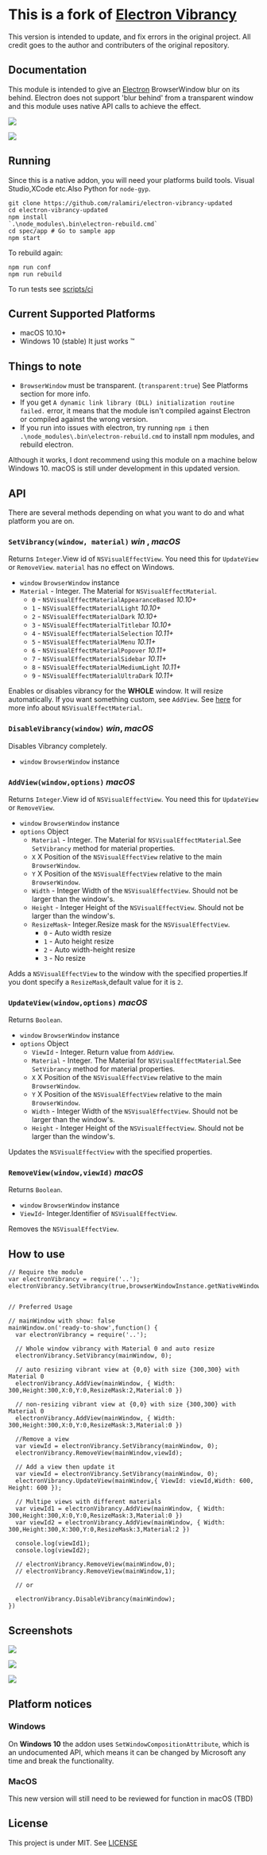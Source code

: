 # This is a fork of [Electron Vibrancy](https://github.com/arkenthera/electron-vibrancy)

This version is intended to update, and fix errors in the original project. All credit goes to the author and contributers of the original repository.

## Documentation
This module is intended to give an [Electron](https://github.com/electron/electron) BrowserWindow blur on its behind. Electron does not support 'blur behind' from a transparent window and this module uses native API calls to achieve the effect.

![](http://i.imgur.com/0sRPzpn.png)

![](http://i.imgur.com/42jOnRV.png)

## Running

Since this is a native addon, you will need your platforms build tools. Visual Studio,XCode etc.Also Python for `node-gyp`.

```
git clone https://github.com/ralamiri/electron-vibrancy-updated
cd electron-vibrancy-updated
npm install
`.\node_modules\.bin\electron-rebuild.cmd`
cd spec/app # Go to sample app
npm start
```

To rebuild again:

```
npm run conf
npm run rebuild
```

To run tests see [scripts/ci](https://github.com/arkenthera/electron-vibrancy/blob/master/scripts/ci.sh)

## Current Supported Platforms
- macOS 10.10+
- Windows 10 (stable) It just works ™

## Things to note
- `BrowserWindow` must be transparent. (`transparent:true`)
See Platforms section for more info.
- If you get `A dynamic link library (DLL) initialization routine failed.` error, it means that the module isn't compiled against Electron or compiled against the wrong version. 
- If you run into issues with electron, try running `npm i` then `.\node_modules\.bin\electron-rebuild.cmd` to install npm modules, and rebuild electron.

Although it works, I dont recommend using this module on a machine below Windows 10. macOS is still under development in this updated version.

## API
There are several methods depending on what you want to do and what platform you are on.

### `SetVibrancy(window, material)` _win_ , _macOS_

Returns `Integer`.View id of `NSVisualEffectView`. You need this for `UpdateView` or `RemoveView`. `material` has no effect on Windows.

* `window` `BrowserWindow` instance
* `Material` - Integer. The Material for `NSVisualEffectMaterial`.
  * `0` - `NSVisualEffectMaterialAppearanceBased` *10.10+*
  * `1` - `NSVisualEffectMaterialLight` *10.10+*
  * `2` - `NSVisualEffectMaterialDark` *10.10+*
  * `3` - `NSVisualEffectMaterialTitlebar` *10.10+*
  * `4` - `NSVisualEffectMaterialSelection` *10.11+*
  * `5` - `NSVisualEffectMaterialMenu` *10.11+*
  * `6` - `NSVisualEffectMaterialPopover` *10.11+*
  * `7` - `NSVisualEffectMaterialSidebar` *10.11+*
  * `8` - `NSVisualEffectMaterialMediumLight` *10.11+*
  * `9` - `NSVisualEffectMaterialUltraDark` *10.11+*

Enables or disables vibrancy for the **WHOLE** window. It will resize automatically. If you want something custom, see `AddView`.
See [here](https://developer.apple.com/reference/appkit/nsvisualeffectmaterial?language=objc) for more info about `NSVisualEffectMaterial`.


### `DisableVibrancy(window)` _win_, _macOS_

Disables Vibrancy completely.

* `window` `BrowserWindow` instance


### `AddView(window,options)` _macOS_

Returns `Integer`.View id of `NSVisualEffectView`. You need this for `UpdateView` or `RemoveView`.

* `window` `BrowserWindow` instance
* `options` Object
  * `Material` - Integer. The Material for `NSVisualEffectMaterial`.See `SetVibrancy` method for material properties.
  * `X` X Position of the `NSVisualEffectView` relative to the main `BrowserWindow`.
  * `Y` X Position of the `NSVisualEffectView` relative to the main `BrowserWindow`.
  * `Width` - Integer Width of the `NSVisualEffectView`. Should not be larger than the window's.
  * `Height` - Integer Height of the `NSVisualEffectView`. Should not be larger than the window's.
  * `ResizeMask`- Integer.Resize mask for the `NSVisualEffectView`.
    * `0` - Auto width resize
    * `1` - Auto height resize
    * `2` - Auto width-height resize
    * `3` - No resize

Adds a `NSVisualEffectView` to the window with the specified properties.If you dont specify a `ResizeMask`,default value for it is `2`.


### `UpdateView(window,options)` _macOS_

Returns `Boolean`.

* `window` `BrowserWindow` instance
* `options` Object
  * `ViewId` - Integer. Return value from `AddView`.
  * `Material` - Integer. The Material for `NSVisualEffectMaterial`.See `SetVibrancy` method for material properties.
  * `X` X Position of the `NSVisualEffectView` relative to the main `BrowserWindow`.
  * `Y` X Position of the `NSVisualEffectView` relative to the main `BrowserWindow`.
  * `Width` - Integer Width of the `NSVisualEffectView`. Should not be larger than the window's.
  * `Height` - Integer Height of the `NSVisualEffectView`. Should not be larger than the window's.

Updates the `NSVisualEffectView` with the specified properties.


### `RemoveView(window,viewId)` _macOS_

Returns `Boolean`.

* `window` `BrowserWindow` instance
* `ViewId`- Integer.Identifier of `NSVisualEffectView`.

Removes the `NSVisualEffectView`.



## How to use

```
// Require the module
var electronVibrancy = require('..');
electronVibrancy.SetVibrancy(true,browserWindowInstance.getNativeWindowHandle());


// Preferred Usage

// mainWindow with show: false
mainWindow.on('ready-to-show',function() {
  var electronVibrancy = require('..');
  
  // Whole window vibrancy with Material 0 and auto resize
  electronVibrancy.SetVibrancy(mainWindow, 0);

  // auto resizing vibrant view at {0,0} with size {300,300} with Material 0
  electronVibrancy.AddView(mainWindow, { Width: 300,Height:300,X:0,Y:0,ResizeMask:2,Material:0 })

  // non-resizing vibrant view at {0,0} with size {300,300} with Material 0
  electronVibrancy.AddView(mainWindow, { Width: 300,Height:300,X:0,Y:0,ResizeMask:3,Material:0 })

  //Remove a view
  var viewId = electronVibrancy.SetVibrancy(mainWindow, 0);
  electronVibrancy.RemoveView(mainWindow,viewId);

  // Add a view then update it
  var viewId = electronVibrancy.SetVibrancy(mainWindow, 0);
  electronVibrancy.UpdateView(mainWindow,{ ViewId: viewId,Width: 600, Height: 600 });

  // Multipe views with different materials
  var viewId1 = electronVibrancy.AddView(mainWindow, { Width: 300,Height:300,X:0,Y:0,ResizeMask:3,Material:0 })
  var viewId2 = electronVibrancy.AddView(mainWindow, { Width: 300,Height:300,X:300,Y:0,ResizeMask:3,Material:2 })

  console.log(viewId1);
  console.log(viewId2);

  // electronVibrancy.RemoveView(mainWindow,0);
  // electronVibrancy.RemoveView(mainWindow,1);

  // or

  electronVibrancy.DisableVibrancy(mainWindow);
})

```


## Screenshots

![](https://cloud.githubusercontent.com/assets/174864/19833319/bc7214f8-9e0b-11e6-8331-be49ca3eeab9.png)

![](https://cloud.githubusercontent.com/assets/174864/19833322/bc7f168a-9e0b-11e6-9c84-c2a746538edc.png)

![](https://cloud.githubusercontent.com/assets/174864/19833327/bc8b2c2c-9e0b-11e6-9272-8d84ad3b7116.png)


## Platform notices

### Windows
On **Windows 10** the addon uses ```SetWindowCompositionAttribute```, which is an undocumented API, which means it can be changed by Microsoft any time and break the functionality.

### MacOS
This new version will still need to be reviewed for function in macOS (TBD)


## License

This project is under MIT.
See [LICENSE](https://github.com/ralamiri/electron-vibrancy/blob/master/LICENSE)
